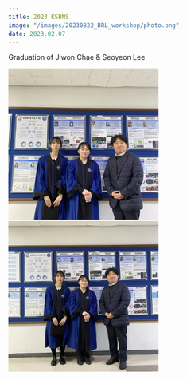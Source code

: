 ```yaml
---
title: 2023 KSBNS
image: "/images/20230822_BRL_workshop/photo.png"
date: 2023.02.07
---
```


Graduation of Jiwon Chae & Seoyeon Lee

<img src="/images/20230217_graduation/graduation.jpeg" width="60%" height="40%">

<img src="/images/20230217_graduation/graduation2.jpeg" width="60%" height="40%">